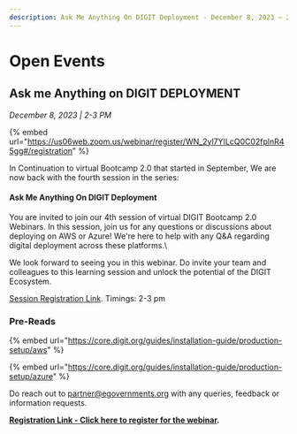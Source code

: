 ```yaml
---
description: Ask Me Anything On DIGIT Deployment - December 8, 2023 ~ 2 PM to 3 PM
---
```


# Open Events

## Ask me Anything on DIGIT DEPLOYMENT

_December 8, 2023 | 2-3 PM_

{% embed url="https://us06web.zoom.us/webinar/register/WN_2yl7YILcQ0C02fplnR45gg#/registration" %}

In Continuation to virtual Bootcamp 2.0 that started in September, We are now back with the fourth session in the series:

#### Ask Me Anything On DIGIT Deployment

You are invited to join our 4th session of virtual DIGIT Bootcamp 2.0 Webinars. In this session, join us for any questions or discussions about deploying on AWS or Azure! We're here to help with any Q\&A regarding digital deployment across these platforms.\


We look forward to seeing you in this webinar. Do invite your team and colleagues to this learning session and unlock the potential of the DIGIT Ecosystem.

[Session Registration Link](https://us06web.zoom.us/webinar/register/WN\_2yl7YILcQ0C02fplnR45gg). Timings: 2-3 pm&#x20;

### **Pre-Reads**

{% embed url="https://core.digit.org/guides/installation-guide/production-setup/aws" %}

{% embed url="https://core.digit.org/guides/installation-guide/production-setup/azure" %}

Do reach out to [partner@egovernments.org](mailto:partner@egovernments.org) with any queries, feedback or information requests.

[**Registration Link - Click here to register for the webinar**](https://us06web.zoom.us/webinar/register/WN\_2yl7YILcQ0C02fplnR45gg)**.**
